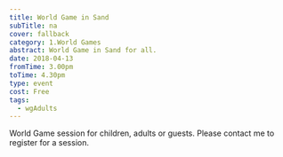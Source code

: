 ```yaml
---
title: World Game in Sand
subTitle: na
cover: fallback
category: 1.World Games
abstract: World Game in Sand for all.
date: 2018-04-13
fromTime: 3.00pm
toTime: 4.30pm
type: event
cost: Free
tags:
  - wgAdults
---
```


World Game session for children, adults or guests. Please contact me to register for a session.

